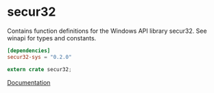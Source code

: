 # secur32 #
Contains function definitions for the Windows API library secur32. See winapi for types and constants.

```toml
[dependencies]
secur32-sys = "0.2.0"
```

```rust
extern crate secur32;
```

[Documentation](https://retep998.github.io/doc/winapi/secur32/)
